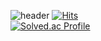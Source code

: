 ![header](https://capsule-render.vercel.app/api?type=waving&height=200&color=gradient&text=BAEK%20HYO%20SEOK%20👋&textBg=false&fontSize=60&fontAlignY=35&animation=twinkling&desc=Backend%20Developer)
[![Hits](https://hits.seeyoufarm.com/api/count/incr/badge.svg?url=https%3A%2F%2Fgithub.com%2Falexization&count_bg=%238B4F0D&title_bg=%23555555&icon=smugmug.svg&icon_color=%23E7E7E7&title=Hi%2C+there%21&edge_flat=false)](https://hits.seeyoufarm.com)  
[![Solved.ac Profile](http://mazassumnida.wtf/api/v2/generate_badge?boj=alexization)](https://solved.ac/alexization/)
